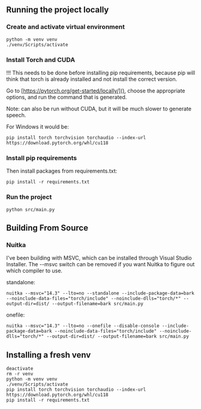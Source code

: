 ## Running the project locally
### Create and activate virtual environment
```
python -m venv venv
./venv/Scripts/activate
```

### Install Torch and CUDA
!!! This needs to be done before installing pip requirements, because pip will think that torch is already installed and not install the correct version.

Go to [https://pytorch.org/get-started/locally/](), choose the appropriate options, and run the command that is generated.

Note: can also be run without CUDA, but it will be much slower to generate speech.

For Windows it would be:
```
pip install torch torchvision torchaudio --index-url https://download.pytorch.org/whl/cu118
```

### Install pip requirements
Then install packages from requirements.txt:
```
pip install -r requirements.txt
```

### Run the project
```
python src/main.py
```

## Building From Source
### Nuitka
I've been building with MSVC, which can be installed through Visual Studio Installer. The --msvc switch can be removed if you want Nuitka to figure out which compiler to use.

standalone:
```
nuitka --msvc="14.3" --lto=no --standalone --include-package-data=bark --noinclude-data-files="torch/include" --noinclude-dlls="torch/*" --output-dir=dist/ --output-filename=bark src/main.py
```

onefile:
```
nuitka --msvc="14.3" --lto=no --onefile --disable-console --include-package-data=bark --noinclude-data-files="torch/include" --noinclude-dlls="torch/*" --output-dir=dist/ --output-filename=bark src/main.py
```

## Installing a fresh venv
```
deactivate
rm -r venv
python -m venv venv
./venv/Scripts/activate
pip install torch torchvision torchaudio --index-url https://download.pytorch.org/whl/cu118
pip install -r requirements.txt
```
